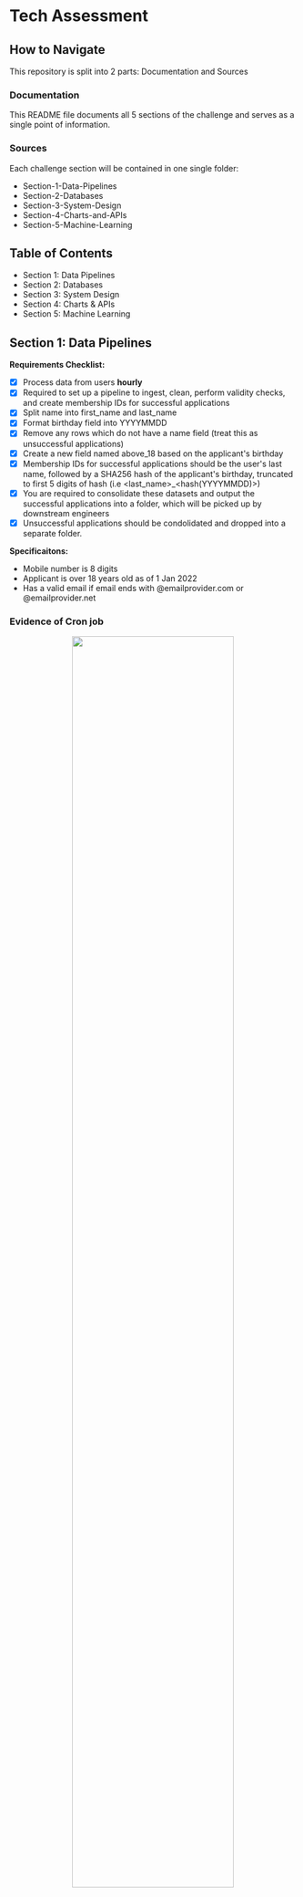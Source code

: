 # Tech Assessment

## How to Navigate

This repository is split into 2 parts: Documentation and Sources

### Documentation
This README file documents all 5 sections of the challenge and serves as a single point of information.

### Sources
Each challenge section will be contained in one single folder:
- Section-1-Data-Pipelines
- Section-2-Databases
- Section-3-System-Design
- Section-4-Charts-and-APIs
- Section-5-Machine-Learning

## Table of Contents
- Section 1: Data Pipelines
- Section 2: Databases
- Section 3: System Design
- Section 4: Charts & APIs
- Section 5: Machine Learning

## Section 1: Data Pipelines

**Requirements Checklist:**
- [x] Process data from users **hourly**
- [x] Required to set up a pipeline to ingest, clean, perform validity checks, and create membership IDs for successful applications
- [x] Split name into first_name and last_name 
- [x] Format birthday field into YYYYMMDD
- [x] Remove any rows which do not have a name field (treat this as unsuccessful applications) 
- [x] Create a new field named above_18 based on the applicant's birthday
- [x] Membership IDs for successful applications should be the user's last name, followed by a SHA256 hash of the applicant's birthday, truncated to first 5 digits of hash (i.e <last_name>_<hash(YYYYMMDD)>) 
- [x] You are required to consolidate these datasets and output the successful applications into a folder, which will be picked up by downstream engineers
- [x] Unsuccessful applications should be condolidated and dropped into a separate folder.

**Specificaitons:**
- Mobile number is 8 digits
- Applicant is over 18 years old as of 1 Jan 2022
- Has a valid email if email ends with @emailprovider.com or @emailprovider.net

### Evidence of Cron job
<p align="center" width="75%">
    <img width="75%" src="https://github.com/RoadRach/DETechAssessment-RachelAng/blob/main/Section-1-Data_Pipelines/cron.png">
</p>

To run the script hourly, run the following:
```
crontab -e

i

0 * * * * ~/local directory/DETechAssignment-RachelAng/Section-1-Data-Pipelines/cron_job/cron_application.py

:wq
```

Main code: Section-1-Data-Pipelines > cron_job > cron_application.py

Output : Section-1-Data-Pipelines > cron_job > output

## Section 2: Databases
### Assumption:
- In each transaction, quantity of each items bought is 1
- For items boughts it could be a list of product_ids

### Requirements:
- [ ] Set up a PostgreSQL db using the docker image provided
- [ ] Have a dockerfile which will stand up db with the DDL statemnents to create the necessary tables
- [x] Produce entity relationship diagrams
- [x] Need to write SQL statement for the following: (1) Which are the top 10 members by spending (2) Which are the top 3 items that are frequently brought by members

### Entity relationship diagram
<p align="center" width="75%">
    <img width="75%" src="https://github.com/RoadRach/DETechAssessment-RachelAng/blob/main/Section-2-Databases/Entity_Diagram.png">
</p>


### SQL queries:
- Which are the top 10 members by spending
```
SELECT TOP 10 membership_id
FROM order_details od
LEFT JOIN customer c
ON od.cust_id = c.cust_id
GROUP BY cust_id
ORDER BY SUM(od.total_items_price) DESC
```

- Which are the top 3 items that are frequently brought (I am assuming it is supposed to be bought) by members
```
SELECT TOP 3 prod_name
FROM order_details od
LEFT JOIN products p
ON od.prod_id = p.prod_id
ORDER BY count(order_id) DESC
```

## Section 3: System Design

### Assumptions Checklist:
- [x] AWS is the cloud service provider
- [ ] Users are all based in Singapore
- [x] Users of web application using API to upload images are the company's clientele
- [ ] Image processing is meant by processing image to identify objects (ex. Plant species, types of dogs, etc)
- [x] Kafka stream is an external entity and only interacts with the cloud environment is uploading images to the cloud environment
- [x] Code written by engineers are in Java
- [x] Asumming code written are in short segments, run time for each function does not exceed 10 minutes
- [x] Processed data for analytics production should be automated
- [x] Business intelligence resource to be accessed by multiple analytical teams (Sales, Fiannce, Analytics)
- [x] SQL is the main language for BI

### System Requirements/Considerations:

#### Source data management
**Requirements:**
- Ingest uploaded images to cloud from Kafka streams
- Ingest uploaded images to cloud from users of a web application using an API

**Considerations:**
- Kafka Streams (considering AWS MSK): Noted needed cause we don't have to host a whole kafka cluster on AWS
- Kinesis: Pros (supports Java via Flink, auto scaling, pay as you use) Cons (Mainly for analytics)

#### Code managment on Cloud
**Requirements:**
- Code must be hosted on cloud

**Considerations:**
- Amazon API Gateway: creates REST APIs, prevents exposure of AWS credentials between client and cloud infra
- AWS Lambda: Pros: (No server management, execution time up to 15 min, run on demand, scaling is automated, supports Java)

#### Storage
**Requirements**
- Images and its metadata needs to be deleted after 7 days
- Ingested data needs to be prepared for analytics

**Considerations**
- S3 using access points (have diff policies for different types of users: biz analysts, finance analysts)

#### Business Intelligence on Cloud
**Requirements**
- Have to be hosted on cloud

**Consideration**
- QuickSight: UI similar to tableau and PowerBI

### System Design Overview
<p align="center" width="75%">
    <img width="75%" src="https://github.com/RoadRach/DETechAssessment-RachelAng/blob/main/Section-3-System-Design/System_Overview.png">
</p>

### S3 Bucket Design
<p align="center" width="75%">
    <img width="75%" src="https://github.com/RoadRach/DETechAssessment-RachelAng/blob/main/Section-3-System-Design/S3_Overview.png">
</p>


## Section 4: Charts & APIs

### 503 Message
<p align="center" width="75%">
    <img width="75%" src="https://github.com/RoadRach/DETechAssessment-RachelAng/blob/main/Section-4-Charts-and-APIs/Screenshot%202023-05-14%20at%205.32.03%20PM.png">
</p>

** Was working and wanted to have a touch up but the server on their end is down **

This section I have plotted two graphs:
- Number of COVID-19 cases in Singapore yearly
- Number of COVID-19 cases in Singapore each month per year

## Section 5: Machine Learning

**Classification, Regression or Clustering?:**
- Classification and Clustering so far
-  Clustering is grouping unlabledexamples/data. so classification would be more suitable, and regression models would be used as the training model.  From there we can compare which is a better model and then determine which is the best by coming up with the score.

**Why did I choose this ML model:**
Since we have multiple variables and known target to work with, regression is chosen for this task.